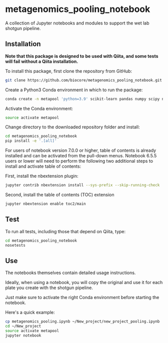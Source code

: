 # metagenomics_pooling_notebook

A collection of Jupyter notebooks and modules to support the wet lab shotgun pipeline.

## Installation

**Note that this package is designed to be used with Qiita, and some tests will 
fail without a Qiita installation.**

To install this package, first clone the repository from GitHub:

```bash
git clone https://github.com/biocore/metagenomics_pooling_notebook.git
```

Create a Python3 Conda environment in which to run the package:

```bash
conda create -n metapool 'python=3.9' scikit-learn pandas numpy scipy nose pep8 flake8 matplotlib jupyter 'seaborn>=0.7.1' pip openpyxl seqtk

```

Activate the Conda environment:

```bash
source activate metapool
```

Change directory to the downloaded repository folder and install:

```bash
cd metagenomics_pooling_notebook
pip install -e '.[all]'
```

For users of notebook version 7.0.0 or higher, table of contents is already
installed and can be activated from the pull-down menus. Notebook 6.5.5 users
or lower will need to perform the following two additional steps to install
and activate table of contents:

First, install the nbextension plugin:
```bash
jupyter contrib nbextension install --sys-prefix --skip-running-check
```

Second, install the table of contents (TOC) extension
```bash
jupyter nbextension enable toc2/main
```

## Test

To run all tests, including those that depend on Qiita, type:

```bash
cd metagenomics_pooling_notebook
nosetests
```

## Use

The notebooks themselves contain detailed usage instructions. 

Ideally, when using a notebook, you will copy the original and 
use it for each plate you create with the shotgun pipeline.

Just make sure to activate the right Conda environment before starting the
notebook.

Here's a quick example:

```bash
cp metagenomics_pooling.ipynb ~/New_project/new_project_pooling.ipynb
cd ~/New_project
source activate metapool
jupyter notebook
```
